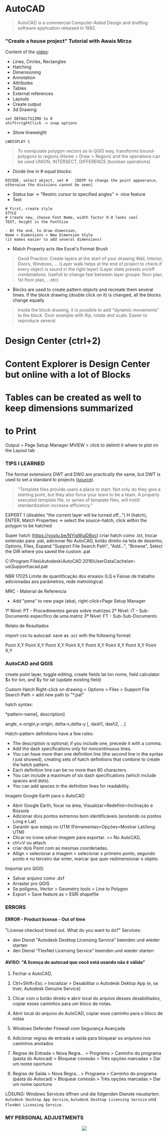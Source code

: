 # AutoCAD 
> AutoCAD is a commercial Computer-Aided Design and drafting software application released in 1982.

### "Create a house project" Tutorial with Awais Mirza
Content of the [video](https://youtu.be/-7hrElZrul4):
- Lines, Circles, Rectangles
- Hatching
- Dimensioning
- Annotation
- Attributes
- Tables
- External references
- Layouts
- Create output
- 3d Drawing
```
set DEFAULTGIZMO to 0
shift+rightClick -> snap options
```
- Show lineweight
```
LWDISPLAY 1
```

> To manipulate polygon vectors as in QGIS way, transforms bound-polygons to regions (Home > Draw > Region) 
and the operations can be used UNION, INTERSECT, DIFFERENCE (boolean operations)

- Divide line in # equal blocks:
```
DIVIDE, select object, set #   [DDTP to change the point appearance, otherwise the divisions cannot be seen]
```

- Status bar -> "Restric cursor to specified angles" <- nice feature
- Text
```autocad
# First, create style
STYLE
# Create new, choose Font Name, width factor 0.8 looks cool
TEXT, height is the FontSize
``` 
```
- At the end, to draw dimension,
Home > Dimensions > New Dimension Style 
(it makes easier to add several dimensions)
```
- Match Property acts like Excel's Format Brush

> Good Practice: Create layers at the start of your drawing
Wall, Interior, Doors, Windows, ...
(Layer walk helps at the end of project to check if every object is sound in the right layer)
(Layer state presets on/off combinations. Usefull to change fast between layer groups: floor plan, 1st floor plan, ...etc)

- Blocks are used to create pattern objects and recreate them several times. If the block drawing (double click on it) is changed, all the blocks change equally
> Inside the block drawing, it is possible to add "dynamic movements" to the block. Door example with flip, rotate and scale. Easier to reproduce several.

# Design Center (ctrl+2)

# Content Explorer is Design Center but online with a lot of Blocks

# Tables can be created as well to keep dimensions summarized

# to Print
Output > Page Setup Manager
MVIEW > click to delimit it where to plot on the Layout tab

### TIPS I LEARNED

The format extensions DWT and DWG are practically the same, 
but DWT is used to set a standard to projects ([source](https://www.augi.com/articles/detail/tipniques-why-you-should-use-a-template#:~:text=The%20most)).
> "Template files provide users a place to start.
Not only do they give a starting point, but they also 
force your team to be a team.  A properly executed template file, or series of template files, 
will instill standardization increase efficiency." 


EXPERT 1		(disables "the current layer will be turned off...")
H (hatch), ENTER, Match Properties -> select the source-hatch, click within the polygon to be hatched

Super hatch (https://youtu.be/NYjgWuiD8oc)
criar hatch como .txt, trocar extensão para .pat, adicionar
No AutoCAD, botão direito na tela de desenho, Options, 
Files, Expand "Support File Search Path", "Add...", "Browse", Select the DIR where you saved the custom .pat

C:\Program Files\Autodesk\AutoCAD 2016\UserDataCache\en-us\Support\acad.pat

NBR 17025
Limite de quantificação dos ensaios
(LQ e Faixas de trabalho adicionadas aos parâmetros, rede metrológica)

MRC - Material de Referencia

- Add "pena" to new page (aba), right-click>Page Setup Manager

1º Nível: PT - Procedimentos gerais sobre matrizes
2º Nível: IT - Sub-Documento específico de uma matriz
3º Nível: FT - Sub-Sub-Documento 

Relato de Resultados

import csv to autocad:
save as .scr with the following format:

Point X,Y
Point X,Y
Point X,Y
Point X,Y
Point X,Y
Point X,Y
Point X,Y
Point X,Y



### AutoCAD and QGIS
create point layer, toggle editing, create fields lat lon nome,
field calculator $x for lon, and $y for lat (update existing field)

Custom Hatch
Right-click on drawing > Options > Files > Support File Search Path > add new path to "*.pat"

hatch syntax:

*pattern-name[, description]

angle, x-origin,y-origin, delta-x,delta-y [, dash1, dash2, …]

Hatch-pattern definitions have a few rules:
- The description is optional; if you include one, precede it with a comma.
- Add the dash specifications only for noncontinuous lines.
- You can have more than one definition line (the second line in the syntax I just showed), creating sets of hatch definitions that combine to create the hatch pattern.
- Each definition line can be no more than 80 characters.
- You can include a maximum of six dash specifications (which include spaces and dots).
- You can add spaces in the definition lines for readability.

Imagem Google Earth para o AutoCAD
- Abrir Google Earth, focar na área, Visualizar>Redefinir>Inclinação e Bússola
- Adicionar dois pontos extremos bem identificáveis (anotando os pontos Long e Lat)
- Garantir que esteja no UTM (Ferramentas>Opções>Mostrar Lat/long: UTM)
- Clicar no ícone salvar imagem para exportar.
== No AutoCAD, 
- ctrl+V ou attach.
- criar dois Point com as mesmas coordenadas.
- Allign > selecionar a imagem > selecionar o primeiro ponto, segundo ponto e no terceiro dar enter, marcar que quer redimensionar o objeto.

Importar pro QGIS:
- Salvar arquivo como .dxf
- Arrastar pro QGIS
- Se polígono, Vector > Geometry tools > Line to Polygon
- Export > Save feature as > ESRI shapefile


### ERRORS
#### ERROR - Product license - Out of time

"License checkout timed out. What do you want to do?"
Services:
- den Dienst "Autodesk Desktop Licensing Service" beenden und wieder starten
- den Dienst "FlexNet Licensing Service" beenden und wieder starten

#### AVISO: "A licença do autocad que você está usando não é válida"

1. Fechar o AutoCAD,
2. Ctrl+Shift+Esc > Inicializar > Desabilitar o Autodesk Dektop App (e, se tiver, Autodesk Genuine Service)
3. Clicar com o botão direito e abrir local do arquivo desses desabilitados, copiar esses caminhos para um bloco de notas.
4. Abrir local do arquivo do AutoCAD, copiar esse caminho para o bloco de notas

5. Windows Defender Firewall com Segurança Avançada
6. Adicionar regras de entrada e saída para bloquear os arquivos nos caminhos anotados
7. Regras de Entrada > Nova Regra... > Programa > Caminho do programa (pasta do Autocad) > Bloquear conexão > Três opções marcadas > Dar um nome oportuno
8. Regras de Saída > Nova Regra... > Programa >  Caminho do programa (pasta do Autocad) > Bloquear conexão > Três opções marcadas > Dar um nome oportuno

LÖSUNG: Windows Services öffnen und die folgenden Dienste neustarten: `Autodesk Desktop App Service`,
`Autodesk Desktop Licensing Service` und `FlexNet Licensing Service`.

### MY PERSONAL ADJUSTMENTS
<div align="center"><img src="./images/AutoCAD_SetupAdjustments.png"></div>
